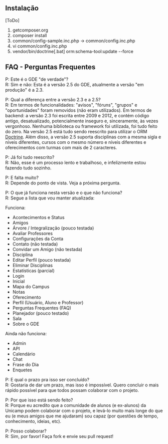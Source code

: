 ## Instalação ##

[ToDo]

 1. getcomposer.org
 2. composer install
 3. common/config-sample.inc.php -> common/config.inc.php
 4. vi common/config.inc.php
 5. vendor/bin/doctrine[.bat] orm:schema-tool:update --force

## FAQ - Perguntas Frequentes ##

P: Este é o GDE "de verdade"?  
R: Sim e não: Esta é a versão 2.5 do GDE, atualmente a versão "em produção" é a 2.3.  
  
P: Qual a diferença entre a versão 2.3 e a 2.5?  
R: Em termos de funcionalidades: "avisos", "fóruns", "grupos" e "oportunidades" foram removidos (não eram utilizados). Em termos de backend: a versão 2.3 foi escrita entre 2009 e 2012, e contém código antigo, desatualizado, potencialmente inseguro e, sinceramente, às vezes vergonhoso. Nenhuma biblioteca ou framework foi utilizada, foi tudo feito do zero. Na versão 2.5 está tudo sendo reescrito para utilizar o ORM [Doctrine](http://www.doctrine-project.org/ "Doctrine"). Além disso, a versão 2.5 suporta disciplinas com a mesma sigla e níveis diferentes, cursos com o mesmo número e níveis diferentes e oferecimentos com turmas com mais de 2 caracteres.  
  
P: Já foi tudo reescrito?  
R: Não, esse é um processo lento e trabalhoso, e infelizmente estou fazendo tudo sozinho.  
  
P: E falta muito?  
R: Depende do ponto de vista. Veja a próxima pergunta.  
  
P: O que já funciona nesta versão e o que não funciona?  
R: Segue a lista que vou manter atualizada:  

Funciona:

 - Acontecimentos e Status
 - Amigos
 - Árvore / Integralização (pouco testada)
 - Avaliar Professores
 - Configurações da Conta
 - Contato (não testada)
 - Convidar um Amigo (não testada)
 - Disciplina
 - Editar Perfil (pouco testada)
 - Eliminar Disciplinas
 - Estatísticas (parcial)
 - Login
 - Inicial
 - Mapa do Campus
 - Notas
 - Oferecimento
 - Perfil (Usuário, Aluno e Professor)
 - Perguntas Frequentes (FAQ)
 - Planejador (pouco testado)
 - Sala
 - Sobre o GDE

Ainda não funciona:

 - Admin
 - API
 - Calendário
 - Chat
 - Frase do Dia
 - Enquetes

  
P: E qual o prazo pra isso ser concluído?  
R: Gostaria de dar um prazo, mas isso é impossível. Quero concluir o mais rápido possível para que todos possam colaborar com o projeto.  

P: Por que isso está sendo feito?  
R: Porque eu acredito que a comunidade de alunos (e ex-alunos) da Unicamp podem colaborar com o projeto, e levá-lo muito mais longe do que eu (e meus amigos que me ajudaram) sou capaz (por questões de tempo, conhecimento, ideias, etc).  
  
P: Posso colaborar?  
R: Sim, por favor! Faça fork e envie seu pull request!  
